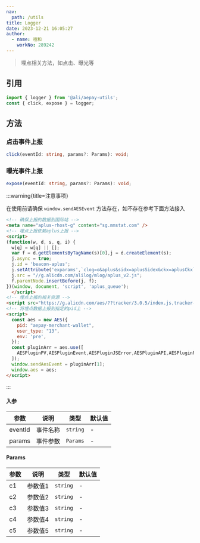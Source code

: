 ```yaml
---
nav:
  path: /utils
title: Logger
date: 2023-12-21 16:05:27
author: 
  - name: 喧和
    workNo: 289242
---
```


> 埋点相关方法，如点击、曝光等

## 引用
```typescript
import { logger } from '@ali/aepay-utils';
const { click, expose } = logger;
```

## 方法

### 点击事件上报

```typescript
click(eventId: string, params?: Params): void;
```

### 曝光事件上报

```typescript
expose(eventId: string, params?: Params): void;
```

:::warning{title=注意事项}

在使用前请确保 `window.sendAESEvent` 方法存在，如不存在参考下面方法接入
```html
<!-- 确保上报的数据到国际站 -->
<meta name="aplus-rhost-g" content="sg.mmstat.com" />
<!-- 埋点上报依赖aplus上报 -->
<script>
(function(w, d, s, q, i) {
  w[q] = w[q] || [];
  var f = d.getElementsByTagName(s)[0],j = d.createElement(s);
  j.async = true;
  j.id = 'beacon-aplus';
  j.setAttribute('exparams',`clog=o&aplus&sidx=aplusSidex&ckx=aplusCkx`);
  j.src = "//g.alicdn.com/alilog/mlog/aplus_v2.js";
  f.parentNode.insertBefore(j, f);
})(window, document, 'script', 'aplus_queue');
  </script>
<!-- 埋点上报的相关资源 -->
<script src="https://g.alicdn.com/aes/??tracker/3.0.5/index.js,tracker-plugin-pv/3.0.2/index.js,tracker-plugin-event/3.0.0/index.js,tracker-plugin-jserror/3.0.3/index.js,tracker-plugin-api/3.0.7/index.js,tracker-plugin-resourceError/3.0.2/index.js,tracker-plugin-perf/3.0.7/index.js,tracker-plugin-eventTiming/3.0.0/index.js,tracker-plugin-longtask/3.0.1/index.js,tracker-plugin-blank/3.0.1/index.js,tracker-plugin-animFluency/3.0.0/index.js,tracker-plugin-emogine/3.0.5/index.js,tracker-plugin-autolog/3.0.3/index.js,tracker-plugin-survey/3.0.10/index.js"></script>
<!-- 将埋点数据上报到指定的pid上 -->
<script>
  const aes = new AES({
    pid: "aepay-merchant-wallet",
    user_type: "13",
    env: 'pre',
  });
  const pluginArr = aes.use([
    AESPluginPV,AESPluginEvent,AESPluginJSError,AESPluginAPI,AESPluginResourceError,AESPluginPerf,AESPluginEventTiming,AESPluginLongTask,AESPluginBlank,AESPluginAnimFluency,AESPluginEmogine,AESPluginAutolog,AESPluginSurvey
  ]);
  window.sendAesEvent = pluginArr[1];
  window.aes = aes;
</script>
```
:::


#### 入参

| 参数  | 说明     | 类型     | 默认值 |
| ----- | -------- | -------- | ------ |
| eventId | 事件名称 | `string` | -      |
| params | 事件参数 | `Params` | -      |


#### Params
| 参数  | 说明     | 类型     | 默认值 |
| ----- | -------- | -------- | ------ |
| c1 | 参数值1 | `string` | -      |
| c2 | 参数值2 | `string` | -      |
| c3 | 参数值3 | `string` | -      |
| c4 | 参数值4 | `string` | -      |
| c5 | 参数值5 | `string` | -      |